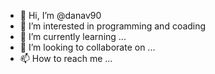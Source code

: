 - 👋 Hi, I’m @danav90
- 👀 I’m interested in programming and coading
- 🌱 I’m currently learning ...
- 💞️ I’m looking to collaborate on ...
- 📫 How to reach me ...

<!---
danav90/danav90 is a ✨ special ✨ repository because its `README.md` (this file) appears on your GitHub profile.
You can click the Preview link to take a look at your changes.
--->
